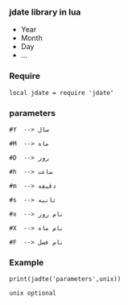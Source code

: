 ### jdate library in lua

* Year
* Month
* Day
* ...

### Require
```
local jdate = require 'jdate'
```

### parameters 
```
#Y  --> سال
   
#M  --> ماه

#D  --> روز
  
#h  --> ساعت

#m  --> دقیقه
  
#s  --> ثانیه

#x  --> نام روز
  
#X  --> نام ماه
  
#F  --> نام فصل
```
### Example
```
print(jadte('parameters',unix))

unix optional
```
